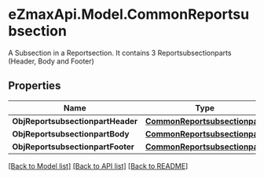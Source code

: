 # eZmaxApi.Model.CommonReportsubsection
A Subsection in a Reportsection. It contains 3 Reportsubsectionparts (Header, Body and Footer) 

## Properties

Name | Type | Description | Notes
------------ | ------------- | ------------- | -------------
**ObjReportsubsectionpartHeader** | [**CommonReportsubsectionpart**](CommonReportsubsectionpart.md) |  | 
**ObjReportsubsectionpartBody** | [**CommonReportsubsectionpart**](CommonReportsubsectionpart.md) |  | 
**ObjReportsubsectionpartFooter** | [**CommonReportsubsectionpart**](CommonReportsubsectionpart.md) |  | 

[[Back to Model list]](../README.md#documentation-for-models) [[Back to API list]](../README.md#documentation-for-api-endpoints) [[Back to README]](../README.md)

